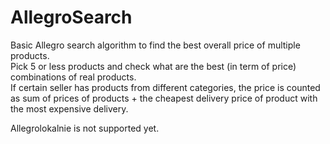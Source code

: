 # AllegroSearch
 Basic Allegro search algorithm to find the best overall price of multiple products. <br>
 Pick 5 or less products and check what are the best (in term of price) combinations of real products.<br>
 If certain seller has products from different categories, the price is counted as sum of prices of products + the cheapest delivery price of product with the most expensive delivery.
 
 Allegrolokalnie is not supported yet.
